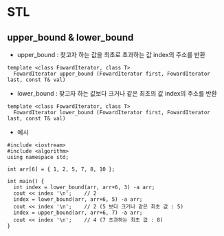 # STL
## upper_bound & lower_bound
- upper_bound : 찾고자 하는 값을 최초로 초과하는 값 index의 주소를 반환
```
template <class FowardIterator, class T>
  FowardIterator upper_bound (FowardIterator first, FowardIterator last, const T& val)
```
- lower_bound : 찾고자 하는 값보다 크거나 같은 최초의 값 index의 주소를 반환
```
template <class FowardIterator, class T>
  FowardIterator lower_bound (FowardIterator first, FowardIterator last, const T& val)
```
- 예시
```
#include <iostream>
#include <algorithm>
using namespace std;

int arr[6] = { 1, 2, 5, 7, 8, 10 };

int main() {
  int index = lower_bound(arr, arr+6, 3) -a arr;
  cout << index '\n';    // 2
  index = lower_bound(arr, arr+6, 5) -a arr;
  cout << index '\n';    // 2 (5 보다 크거나 같은 최초 값 : 5)
  index = upper_bound(arr, arr+6, 7) -a arr;
  cout << index '\n';    // 4 (7 초과하는 최초 값 : 8)
}
```
